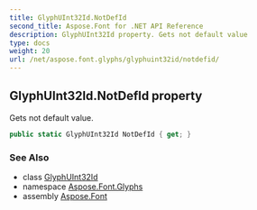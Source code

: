 ```yaml
---
title: GlyphUInt32Id.NotDefId
second_title: Aspose.Font for .NET API Reference
description: GlyphUInt32Id property. Gets not default value
type: docs
weight: 20
url: /net/aspose.font.glyphs/glyphuint32id/notdefid/
---
```

## GlyphUInt32Id.NotDefId property

Gets not default value.

```csharp
public static GlyphUInt32Id NotDefId { get; }
```

### See Also

* class [GlyphUInt32Id](../)
* namespace [Aspose.Font.Glyphs](../../glyphuint32id/)
* assembly [Aspose.Font](../../../)



